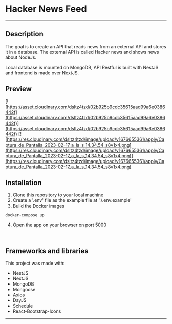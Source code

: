 # Hacker News Feed

---

## Description

The goal is to create an API that reads news from an external API and stores it in a database. The external API is called Hacker news and shows news about NodeJs.

Local database is mounted on MongoDB, API Restful is built with NestJS and frontend is made over NextJS.

## Preview

[![https://asset.cloudinary.com/dsltz4tzd/02b925b9cdc35615aad99a6e0386442f](https://asset.cloudinary.com/dsltz4tzd/02b925b9cdc35615aad99a6e0386442f)](https://asset.cloudinary.com/dsltz4tzd/02b925b9cdc35615aad99a6e0386442f)
[![https://res.cloudinary.com/dsltz4tzd/image/upload/v1676655361/apply/Captura_de_Pantalla_2023-02-17_a_la_s_14.34.54_s8v1x4.png](https://res.cloudinary.com/dsltz4tzd/image/upload/v1676655361/apply/Captura_de_Pantalla_2023-02-17_a_la_s_14.34.54_s8v1x4.png)](https://res.cloudinary.com/dsltz4tzd/image/upload/v1676655361/apply/Captura_de_Pantalla_2023-02-17_a_la_s_14.34.54_s8v1x4.png)

## Installation

1. Clone this repository to your local machine
2. Create a '.env' file as the example file at './.env.example'
3. Build the Docker images

```
docker-compose up
```

4. Open the app on your browser on port 5000

<br>

## Frameworks and libraries

This project was made with:

- NestJS
- NextJS
- MongoDB
- Mongoose
- Axios
- DayJS
- Schedule
- React-Bootstrap-Icons

---
